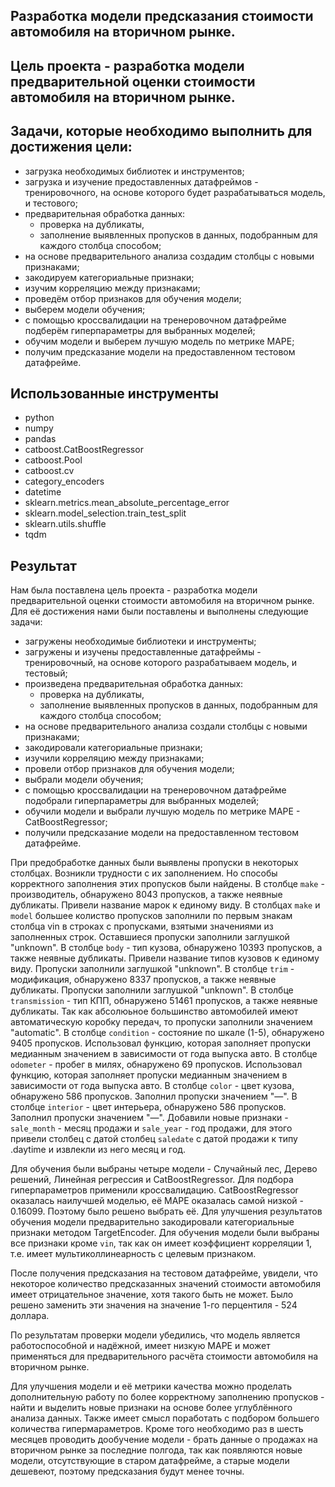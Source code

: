 ## Разработка модели предсказания стоимости автомобиля на вторичном рынке.

## Цель проекта - разработка модели предварительной оценки стоимости автомобиля на вторичном рынке.

## Задачи, которые необходимо выполнить для достижения цели:
- загрузка необходимых библиотек и инструментов;
- загрузка и изучение предоставленных датафреймов - тренировочного, на основе которого будет разрабатываться модель, и тестового;
- предварительная обработка данных: 
    - проверка на дубликаты, 
    - заполнение выявленных пропусков в данных, подобранным для каждого столбца способом;
- на основе предварительного анализа создадим столбцы с новыми признаками;
- закодируем категориальные признаки;
- изучим корреляцию между признаками;
- проведём отбор признаков для обучения модели;
- выберем модели обучения;
- с помощью кроссвалидации на тренеровочном датафрейме подберём гиперпараметры для выбранных моделей;
- обучим модели и выберем лучшую модель по метрике MAPE;
- получим предсказание модели на предоставленном тестовом датафрейме.

## Использованные инструменты
- python
- numpy
- pandas
- catboost.CatBoostRegressor
- catboost.Pool
- catboost.cv
- category_encoders
- datetime
- sklearn.metrics.mean_absolute_percentage_error
- sklearn.model_selection.train_test_split
- sklearn.utils.shuffle
- tqdm

## Результат 

Нам была поставлена цель проекта - разработка модели предварительной оценки стоимости автомобиля на вторичном рынке. Для её достижения нами были поставлены и выполнены следующие задачи:
- загружены необходимые библиотеки и инструменты;
- загружены и изучены предоставленные датафреймы - тренировочный, на основе которого разрабатываем модель, и тестовый;
- произведена предварительная обработка данных: 
    - проверка на дубликаты, 
    - заполнение выявленных пропусков в данных, подобранным для каждого столбца способом;
- на основе предварительного анализа создали столбцы с новыми признаками;
- закодировали категориальные признаки;
- изучили корреляцию между признаками;
- провели отбор признаков для обучения модели;
- выбрали модели обучения;
- с помощью кроссвалидации на тренеровочном датафрейме подобрали гиперпараметры для выбранных моделей;
- обучили модели и выбрали лучшую модель по метрике MAPE - CatBoostRegressor;
- получили предсказание модели на предоставленном тестовом датафрейме.

При предобработке данных были выявлены пропуски в некоторых столбцах. Возникли трудности с их заполнением. Но способы корректного заполнения этих пропусков были найдены. В столбце `make` - производитель, обнаружено 8043 пропусков, а также неявные дубликаты. Привели название марок к единому виду. В столбцах `make` и `model` большее колиство пропусков заполнили по первым знакам столбца vin в строках с пропусками, взятыми значениями из заполненных строк. Оставшиеся пропуски заполнили заглушкой "unknown". В столбце `body` - тип кузова, обнаружено 10393 пропусков, а также неявные дубликаты. Привели название типов кузовов к единому виду. Пропуски заполнили заглушкой "unknown". В столбце `trim` - модификация, обнаружено 8337 пропусков, а также неявные дубликаты. Пропуски заполнили заглушкой "unknown". В столбце `transmission` - тип КПП, обнаружено 51461 пропусков, а также неявные дубликаты. Так как абсолюьное большинство автомобилей имеют автоматическую коробку передач, то пропуски заполнили значением "automatic". В столбце `condition` - состояние по шкале (1-5), обнаружено 9405 пропусков. Использовал функцию, которая заполняет пропуски медианным значением в зависимости от года выпуска авто. В столбце `odometer` - пробег в милях, обнаружено 69 пропусков. Использовал функцию, которая заполняет пропуски медианным значением в зависимости от года выпуска авто. В столбце `color` - цвет кузова, обнаружено 586 пропусков. Заполнил пропуски значением "—". В столбце `interior` - цвет интерьера, обнаружено 586 пропусков. Заполнил пропуски значением "—". Добавили новые признаки - `sale_month` - месяц продажи и `sale_year` - год продажи, для этого привели столбец с датой столбец `saledate` с датой продажи к типу .daytime и извлекли из него месяц и год.

Для обучения были выбраны четыре модели - Случайный лес, Дерево решений, Линейная регрессия и CatBoostRegressor. Для подбора гиперпараметров применили кроссвалидацию. CatBoostRegressor оказалась наилучшей моделью, её MAPE оказалась самой низкой - 0.16099. Поэтому было решено выбрать её. Для улучшения результатов обучения модели предварительно закодировали категориальные признаки методом TargetEncoder. Для обучения модели были выбраны все признаки кроме `vin`, так как он имеет коэффициент корреляции 1, т.е. имеет мультиколлинеарность с целевым признаком.

После получения предсказания на тестовом датафрейме, увидели, что некоторое количество предсказанных значений стоимости автомобиля имеет отрицательное значение, хотя такого быть не может. Было решено заменить эти значения на значение 1-го перцентиля - 524 доллара.

По результатам проверки модели убедились, что модель является работоспособной и надёжной, имеет низкую MAPE и может применяться для предварительного расчёта стоимости автомобиля на вторичном рынке.

Для улучшения модели и её метрики качества можно проделать дополнительную работу по более корректному заполнению пропусков - найти и выделить новые признаки на основе более углублённого анализа данных. Также имеет смысл поработать с подбором большего количества гипермараметров. Кроме того необходимо раз в шесть месяцев проводить дообучение модели - брать данные о продажах на вторичном рынке за последние полгода, так как появляются новые модели, отсутствующие в старом датафрейме, а старые модели дешевеют, поэтому предсказания будут менее точны.